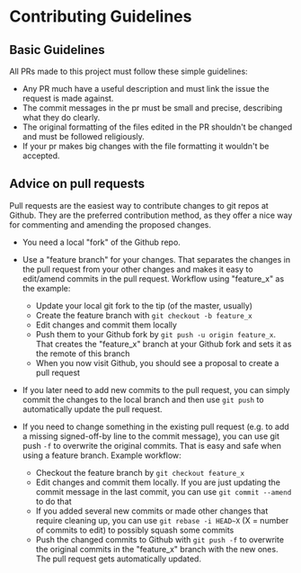 # Contributing Guidelines

## Basic Guidelines

All PRs made to this project must follow these simple guidelines:

- Any PR much have a useful description and must link the issue the request is made against.
- The commit messages in the pr must be small and precise, describing what they do clearly.
- The original formatting of the files edited in the PR shouldn't be changed and must be followed religiously.
- If your pr makes big changes with the file formatting it wouldn't be accepted.

## Advice on pull requests

Pull requests are the easiest way to contribute changes to git repos at Github. They are the preferred contribution method, as they offer a nice way for commenting and amending the proposed changes.

- You need a local "fork" of the Github repo.

- Use a "feature branch" for your changes. That separates the changes in the pull request from your other changes and makes it easy to edit/amend commits in the pull request. Workflow using "feature_x" as the example:

  - Update your local git fork to the tip (of the master, usually)  
  - Create the feature branch with `git checkout -b feature_x`
  - Edit changes and commit them locally
  - Push them to your Github fork by `git push -u origin feature_x`. That creates the "feature_x" branch at your Github fork and sets it as the remote of this branch
  - When you now visit Github, you should see a proposal to create a pull request

- If you later need to add new commits to the pull request, you can simply commit the changes to the local branch and then use `git push` to automatically update the pull request.

- If you need to change something in the existing pull request (e.g. to add a missing signed-off-by line to the commit message), you can use git push `-f` to overwrite the original commits. That is easy and safe when using a feature branch. Example workflow:
  - Checkout the feature branch by `git checkout feature_x`
  - Edit changes and commit them locally. If you are just updating the commit message in the last commit, you can use `git commit --amend` to do that
  - If you added several new commits or made other changes that require cleaning up, you can use `git rebase -i HEAD~X` (X = number of commits to edit) to possibly squash some commits
  - Push the changed commits to Github with `git push -f` to overwrite the original commits in the "feature_x" branch with the new ones. The pull request gets automatically updated.
